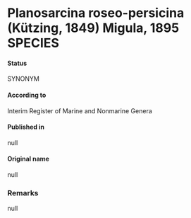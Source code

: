 # Planosarcina roseo-persicina (Kützing, 1849) Migula, 1895 SPECIES

#### Status
SYNONYM

#### According to
Interim Register of Marine and Nonmarine Genera

#### Published in
null

#### Original name
null

### Remarks
null